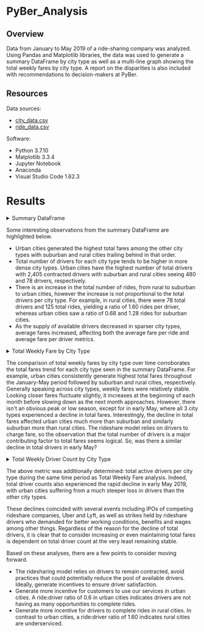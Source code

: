 # PyBer_Analysis

## Overview
Data from January to May 2019 of a ride-sharing company was analyzed. Using Pandas and Matplotlib libraries, the data was used to generate a summary DataFrame by city type as well as a multi-line graph showing the total weekly fares by city type. A report on the disparities is also included with recommendations to decision-makers at PyBer. 

## Resources
Data sources: 
* [city_data.csv](Resources/city_data.csv)
* [ride_data.csv](Resources/ride_data.csv)

Software:
* Python 3.7.10
* Matplotlib 3.3.4
* Jupyter Notebook
* Anaconda
* Visual Studio Code 1.62.3

# Results
 <details>
    <summary>Summary DataFrame</summary>
    <img src="analysis/pyber_summary_df.png"> 
  </details>

Some interesting observations from the summary DataFrame are highlighted below. 
* Urban cities generated the highest total fares among the other city types with suburban and rural cities trailing behind in that order. 
* Total number of drivers for each city type tends to be higher in more dense city types. Urban cities have the highest number of total drivers with 2,405 contracted drivers with suburban and rural cities seeing 480 and 78 drivers, respectively. 
* There is an increase in the total number of rides, from rural to suburban to urban cities, however the increase is not proportional to the total drivers per city type. For example, in rural cities, there were 78 total drivers and 125 total rides, yielding a ratio of 1.60 rides per driver, whereas urban cities saw a ratio of 0.68 and 1.28 rides for suburban cities. 
* As the supply of available drivers decreased in sparser city types, average fares increased, affecting both the average fare per ride and average fare per driver metrics.  

 <details>
    <summary>Total Weekly Fare by City Type</summary>
    <img src="analysis/PyBer_fare_summary.png"> 
  </details>

The comparison of total weekly fares by city type over time corroborates the total fares trend for each city type seen in the summary DataFrame. For example, urban cities consistently generate highest total fares throughout the January-May period followed by suburban and rural cities, respectively. Generally speaking across city types, weekly fares were relatively stable. Looking closer fares fluctuate slightly, it increases at the beginning of each month before slowing down as the next month approaches. However, there isn't an obvious peak or low season, except for in early May, where all 3 city types experienced a decline in total fares. Interestingly, the decline in total fares affected urban cities much more than suburban and similarly suburban more than rural cities. The rideshare model relies on drivers to charge fare, so the observation that the total number of drivers is a major contributing factor to total fares seems logical. So, was there a similar decline in total drivers in early May?

 <details>
    <summary>Total Weekly Driver Count by City Type</summary>
    <img src=""> 
  </details>

The above metric was additionally determined: total active drivers per city type during the same time period as Total Weekly Fare analysis. Indeed, total driver counts also experienced the rapid decline in early May 2019, with urban cities suffering from a much steeper loss in drivers than the other city types. 

These declines coincided with several events including IPOs of competing rideshare companies, Uber and Lyft, as well as strikes held by rideshare drivers who demanded for better working conditions, benefits and wages among other things. Regardless of the reason for the decline of total drivers, it is clear that to consider increasing or even maintaining total fares is dependent on total driver count at the very least remaining stable. 

Based on these analyses, there are a few points to consider moving forward.
* The ridesharing model relies on drivers to remain contracted, avoid practices that could potentially reduce the pool of available drivers. Ideally, generate incentives to ensure driver satisfaction.
* Generate more incentive for customers to use our services in urban cities. A ride:driver ratio of 0.6 in urban cities indicates drivers are not having as many opportunities to complete rides.
* Generate more incentive for drivers to complete rides in rural cities. In contrast to urban cities, a ride:driver ratio of 1.60 indicates rural cities are underserviced. 
 
